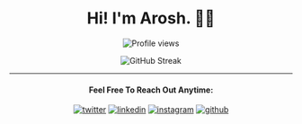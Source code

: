 <div align="center">

# Hi! I'm Arosh. 👋🏻

![Profile views](https://komarev.com/ghpvc/?username=AroshAkalanka&label=Profile%20views&color=blue&style=flat-square)

![GitHub Streak](https://github-readme-streak-stats.herokuapp.com?user=AroshAkalanka&theme=github-dark-blue&hide_border=true)

---

#### Feel Free To Reach Out Anytime:

[![twitter](https://img.shields.io/badge/twitter-000000?style=for-the-badge&logo=Twitter&logoColor=white)](https://twitter.com/AroshTheKnight)
[![linkedin](https://img.shields.io/badge/linkedin-000000?style=for-the-badge&logo=Linkedin&logoColor=white)](https://linkedin.com/in/AroshAkalanka)
[![instagram](https://img.shields.io/badge/instagram-000000?style=for-the-badge&logo=Instagram&logoColor=white)](https://instagram.com/AroshAkalanka)
[![github](https://img.shields.io/badge/GitHub-000000?style=for-the-badge&logo=GitHub&logoColor=white)](https://github.com/AroshAkalanka)

</div>
